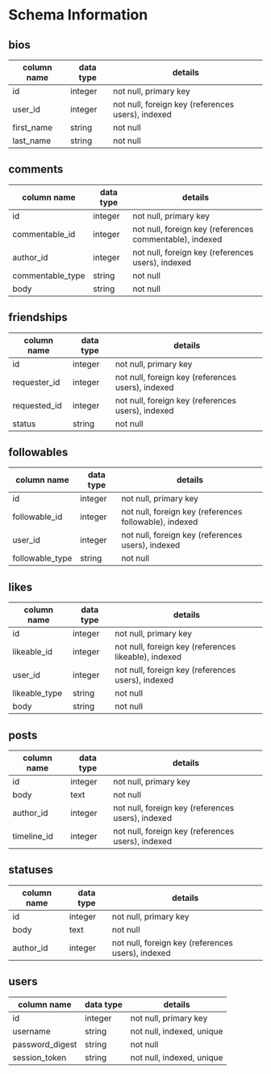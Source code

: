 # Schema Information

## bios
column name | data type | details
------------|-----------|-----------------------
id          | integer   | not null, primary key
user_id     | integer   | not null, foreign key (references users), indexed
first_name  | string    | not null
last_name   | string    | not null

## comments
column name       | data type | details
------------------|-----------|-----------------------
id                | integer   | not null, primary key
commentable_id    | integer   | not null, foreign key (references commentable), indexed
author_id         | integer   | not null, foreign key (references users), indexed
commentable_type  | string    | not null
body              | string    | not null

## friendships
column name | data type | details
------------|-----------|-----------------------
id          | integer   | not null, primary key
requester_id| integer   | not null, foreign key (references users), indexed
requested_id| integer   | not null, foreign key (references users), indexed
status      | string    | not null

## followables
column name    | data type | details
---------------|-----------|-----------------------
id             | integer   | not null, primary key
followable_id  | integer   | not null, foreign key (references followable), indexed
user_id        | integer   | not null, foreign key (references users), indexed
followable_type| string    | not null

## likes
column name    | data type | details
---------------|-----------|-----------------------
id             | integer   | not null, primary key
likeable_id    | integer   | not null, foreign key (references likeable), indexed
user_id        | integer   | not null, foreign key (references users), indexed
likeable_type  | string    | not null
body           | string    | not null

## posts
column name | data type | details
------------|-----------|-----------------------
id          | integer   | not null, primary key
body        | text      | not null
author_id   | integer   | not null, foreign key (references users), indexed
timeline_id | integer   | not null, foreign key (references users), indexed

## statuses
column name | data type | details
------------|-----------|-----------------------
id          | integer   | not null, primary key
body        | text      | not null
author_id   | integer   | not null, foreign key (references users), indexed

## users
column name     | data type | details
----------------|-----------|-----------------------
id              | integer   | not null, primary key
username        | string    | not null, indexed, unique
password_digest | string    | not null
session_token   | string    | not null, indexed, unique
